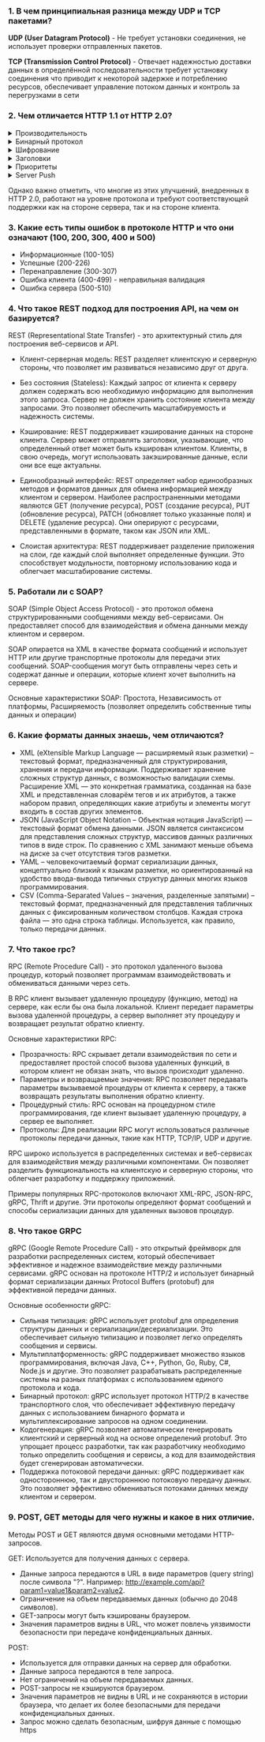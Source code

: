 ### 1. В чем принципиальная разница между UDP и TCP пакетами?

**UDP (User Datagram Protocol)** - Не требует установки соединения, не использует проверки отправленных пакетов.

**TCP (Transmission Control Protocol)** - Отвечает надежностью доставки данных в определённой последовательности требует
установку соединения что приводит к некоторой задержке и потреблению ресурсов, обеспечивает управление потоком данных и
контроль за перегрузками в сети

### 2. Чем отличается HTTP 1.1 от HTTP 2.0?

<details>
    <summary>Производительность</summary>
Одной из ключевых особенностей HTTP 2.0 является мультиплексирование, которое позволяет одновременную передачу нескольких запросов и ответов по одному соединению. Это снижает задержки и увеличивает пропускную способность.
</details>

<details>
    <summary>Бинарный протокол</summary>
В отличие от текстового протокола HTTP/1.1, HTTP/2 использует бинарный формат для передачи данных. Это улучшает эффективность передачи и уменьшает объем данных, которые необходимо передавать по сети.
</details>

<details>
    <summary>Шифрование</summary>
В HTTP 2.0 использование шифрования (TLS) является обязательным, в то время как в HTTP 1.1 это не является стандартным требованием.
</details>

<details>
    <summary>Заголовки</summary>
В HTTP 2.0 введены новые методы сжатия заголовков, что уменьшает объем передаваемых данных. Это помогает улучшить производительность и снизить задержки.
</details>

<details>
    <summary>Приоритеты</summary>
В HTTP 2.0 введено понятие приоритетов для запросов. Это позволяет серверу определить, какие запросы являются наиболее важными, и обрабатывать их в первую очередь. В HTTP 1.1 запросы обрабатываются в порядке поступления.
</details>

<details>
    <summary>Server Push</summary>
HTTP 2.0 поддерживает функцию Server Push, которая позволяет серверу принудительно отправлять ресурсы на клиентскую сторону, не дожидаясь запроса от клиента. Это позволяет улучшить производительность и снизить задержки.
</details>

Однако важно отметить, что многие из этих улучшений, внедренных в HTTP 2.0, работают на уровне протокола и требуют
соответствующей поддержки как на стороне сервера, так и на стороне клиента.

### 3. Какие есть типы ошибок в протоколе HTTP и что они означают (100, 200, 300, 400 и 500)

- Информационные (100-105)
- Успешные (200-226)
- Перенаправление (300-307)
- Ошибка клиента (400-499) - неправильная валидация
- Ошибка сервера (500-510)

### 4. Что такое REST подход для построения API, на чем он базируется?

REST (Representational State Transfer) - это архитектурный стиль для построения веб-сервисов и API.

- Клиент-серверная модель: REST разделяет клиентскую и серверную стороны, что позволяет им развиваться независимо друг
  от друга.

- Без состояния (Stateless): Каждый запрос от клиента к серверу должен содержать всю необходимую информацию для
  выполнения этого запроса. Сервер не должен хранить состояние клиента между запросами. Это позволяет обеспечить
  масштабируемость и надежность системы.

- Кэширование: REST поддерживает кэширование данных на стороне клиента. Сервер может отправлять заголовки, указывающие,
  что определенный ответ может быть кэширован клиентом. Клиенты, в свою очередь, могут использовать закэшированные
  данные, если они все еще актуальны.

- Единообразный интерфейс: REST определяет набор единообразных методов и форматов данных для обмена информацией между
  клиентом и сервером. Наиболее распространенными методами являются GET (получение ресурса), POST (создание ресурса),
  PUT (обновление ресурса), PATCH (обновляет только указанные поля) и DELETE (удаление ресурса). Они оперируют с
  ресурсами, представленными в формате, таком как JSON или XML.

- Слоистая архитектура: REST поддерживает разделение приложения на слои, где каждый слой выполняет определенные функции.
  Это способствует модульности, повторному использованию кода и облегчает масштабирование системы.

### 5. Работали ли с SOAP?

SOAP (Simple Object Access Protocol) - это протокол обмена структурированными сообщениями между веб-сервисами. Он
предоставляет способ для взаимодействия и обмена данными между клиентом и сервером.

SOAP опирается на XML в качестве формата сообщений и использует HTTP или другие транспортные протоколы для передачи этих
сообщений. SOAP-сообщения могут быть отправлены через сеть и содержат данные и операции, которые клиент хочет выполнить
на сервере.

Основные характеристики SOAP: Простота, Независимость от платформы, Расширяемость (позволяет определить собственные типы
данных и операции)

### 6. Какие форматы данных знаешь, чем отличаются?

- XML (eXtensible Markup Language — расширяемый язык разметки) – текстовый формат, предназначенный для структурирования,
  хранения и передачи информации. Поддерживает хранение сложных структур данных, с возможностью валидации схемы.
  Расширение XML — это конкретная грамматика, созданная на базе XML и представленная словарём тегов и их атрибутов,
  а также набором правил, определяющих какие атрибуты и элементы могут входить в состав других элементов.
- JSON (JavaScript Object Notation – Объектная нотация JavaScript) — текстовый формат обмена данными. JSON является
  синтаксисом для представления сложных структур, массивов данных различных типов в виде строк. По сравнению с XML
  занимают меньше объема на диске за счет отсутствия тэгов разметки.
- YAML – человекочитаемый формат сериализации данных, концептуально близкий к языкам разметки, но ориентированный на
  удобство ввода-вывода типичных структур данных многих языков программирования.
- CSV (Comma-Separated Values – значения, разделенные запятыми) – текстовый формат, предназначенный для представления
  табличных данных с фиксированным количеством столбцов. Каждая строка файла — это одна строка таблицы. Используется,
  как правило, только передачи данных.

### 7. Что такое rpc?

RPC (Remote Procedure Call) - это протокол удаленного вызова процедур, который позволяет программам взаимодействовать и
обмениваться данными через сеть.

В RPC клиент вызывает удаленную процедуру (функцию, метод) на сервере, как если бы она была локальной. Клиент передает
параметры вызова удаленной процедуры, а сервер выполняет эту процедуру и возвращает результат обратно клиенту.

Основные характеристики RPC:

- Прозрачность: RPC скрывает детали взаимодействия по сети и предоставляет простой способ вызова удаленных функций, в
  котором клиент не обязан знать, что вызов происходит удаленно.
- Параметры и возвращаемые значения: RPC позволяет передавать параметры вызываемой процедуры от клиента к серверу, а
  также возвращать результаты выполнения обратно клиенту.
- Процедурный стиль: RPC основан на процедурном стиле программирования, где клиент вызывает удаленную процедуру, а
  сервер ее выполняет.
- Протоколы: Для реализации RPC могут использоваться различные протоколы передачи данных, такие как HTTP, TCP/IP, UDP и
  другие.

RPC широко используется в распределенных системах и веб-сервисах для взаимодействия между различными компонентами. Он
позволяет разделить функциональность на клиентскую и серверную стороны, что облегчает разработку и поддержку приложений.

Примеры популярных RPC-протоколов включают XML-RPC, JSON-RPC, gRPC, Thrift и другие. Эти протоколы определяют формат
сообщений и способы сериализации данных для удаленных вызовов процедур.

### 8. Что такое GRPC

gRPC (Google Remote Procedure Call) - это открытый фреймворк для разработки распределенных систем, который обеспечивает
эффективное и надежное взаимодействие между различными сервисами. gRPC основан на протоколе HTTP/2 и использует бинарный
формат сериализации данных Protocol Buffers (protobuf) для эффективной передачи данных.

Основные особенности gRPC:

- Сильная типизация: gRPC использует protobuf для определения структуры данных и сериализации/десериализации. Это
  обеспечивает сильную типизацию и позволяет легко определять сообщения и сервисы.
- Мультиплатформенность: gRPC поддерживает множество языков программирования, включая Java, C++, Python, Go, Ruby, C#,
  Node.js и другие. Это позволяет разрабатывать распределенные системы на разных платформах с использованием единого
  протокола и кода.
- Бинарный протокол: gRPC использует протокол HTTP/2 в качестве транспортного слоя, что обеспечивает эффективную
  передачу данных с использованием бинарного формата и мультиплексирование запросов на одном соединении.
- Кодогенерация: gRPC позволяет автоматически генерировать клиентский и серверный код на основе определений protobuf.
  Это упрощает процесс разработки, так как разработчику необходимо только определить сообщения и сервисы, а код для
  взаимодействия будет сгенерирован автоматически.
- Поддержка потоковой передачи данных: gRPC поддерживает как одностороннюю, так и двустороннюю потоковую передачу
  данных. Это позволяет эффективно обмениваться потоками данных между клиентом и сервером.

### 9. POST, GET методы для чего нужны и какое в них отличие.

Методы POST и GET являются двумя основными методами HTTP-запросов.

GET: Используется для получения данных с сервера.

- Данные запроса передаются в URL в виде параметров (query string) после символа "?".
  Например: http://example.com/api?param1=value1&param2=value2.
- Ограничение на объем передаваемых данных (обычно до 2048 символов).
- GET-запросы могут быть кэшированы браузером.
- Значения параметров видны в URL, что может повлечь уязвимости безопасности при передаче конфиденциальных данных.

POST:

- Используется для отправки данных на сервер для обработки.
- Данные запроса передаются в теле запроса.
- Нет ограничений на объем передаваемых данных.
- POST-запросы не кэшируются браузером.
- Значения параметров не видны в URL и не сохраняются в истории браузера, что делает их более безопасными для передачи
  конфиденциальных данных.
- Запрос можно сделать безопасным, шифруя данные с помощью https